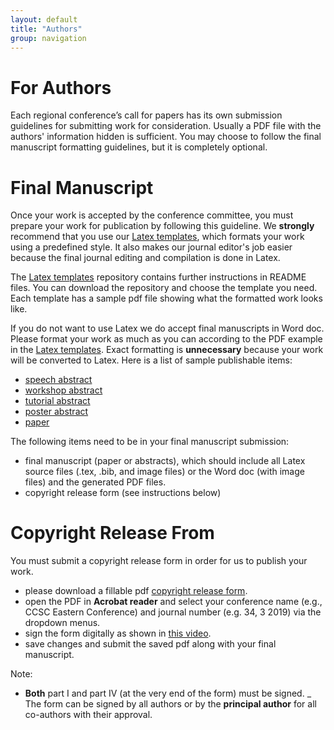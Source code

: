 ```yaml
---
layout: default
title: "Authors"
group: navigation
---
```

# For Authors
Each regional conference’s call for papers has its own submission guidelines
for submitting work for consideration. Usually a PDF file with the authors'
information hidden is sufficient. You may choose to follow the final manuscript
formatting guidelines, but it is completely optional.

# Final Manuscript
Once your work is accepted by the conference committee, you must prepare your
work for publication by following this guideline. We __strongly__ recommend
that you use our
[Latex templates](https://github.com/lubaochuan/ccsc-editor), which formats
your work using a predefined style. It also makes our journal editor's job
easier because the final journal editing and compilation is done in Latex.

The [Latex templates](https://github.com/lubaochuan/ccsc-editor) repository
contains further instructions in README files. You can download the repository
and choose the template you need. Each template has a sample pdf file showing
what the formatted work looks like.

If you do not want to use Latex we do accept final manuscripts in Word doc.
Please format your work as much as you can according to the PDF example in the
[Latex templates](https://github.com/lubaochuan/ccsc-editor).
Exact formatting is __unnecessary__ because your work will be converted to Latex. Here is a list of sample publishable items:
- [speech abstract](samples/speech_abstract.pdf)
- [workshop abstract](samples/workshop_abstract.pdf)
- [tutorial abstract](samples/tutorial_abstract.pdf)
- [poster abstract](samples/poster_abstract.pdf)
- [paper](samples/paper.pdf)

The following items need to be in your final manuscript submission:
- final manuscript (paper or abstracts), which should include all Latex source
files (.tex, .bib, and image files) or the Word doc (with image files) and the
generated PDF files.
- copyright release form (see instructions below)

# Copyright Release From
You must submit a copyright release form in order for us to publish your work.
- please download a fillable pdf
[copyright release form](https://drive.google.com/file/d/1SzmJkMTRi84isEoiTe0X1wwGZGeOWofo/view?usp=sharing).
- open the PDF in __Acrobat reader__ and select your conference name
(e.g., CCSC Eastern Conference) and journal number (e.g. 34, 3 2019) via the
dropdown menus.
- sign the form digitally as shown in [this video](https://youtu.be/ZZLM9aDT_ak).
- save changes and submit the saved pdf along with your final manuscript.

Note:
- __Both__ part I and part IV (at the very end of the form) must be signed.
_ The form can be signed by all authors or by the __principal author__ for all
co-authors with their approval.
